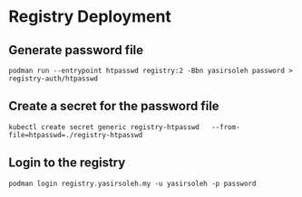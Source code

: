# Registry Deployment

## Generate password file

```
podman run --entrypoint htpasswd registry:2 -Bbn yasirsoleh password > registry-auth/htpasswd
```

## Create a secret for the password file

```
kubectl create secret generic registry-htpasswd   --from-file=htpasswd=./registry-htpasswd
```

## Login to the registry

```
podman login registry.yasirsoleh.my -u yasirsoleh -p password
```
